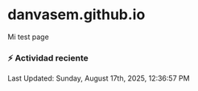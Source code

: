 # danvasem.github.io
Mi test page

### :zap: Actividad reciente
<!--RECENT_ACTIVITY:start-->
<!--RECENT_ACTIVITY:end-->

<!--RECENT_ACTIVITY:last_update-->
Last Updated: Sunday, August 17th, 2025, 12:36:57 PM
<!--RECENT_ACTIVITY:last_update_end-->
